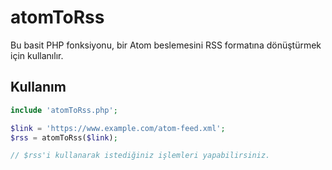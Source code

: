 # atomToRss

Bu basit PHP fonksiyonu, bir Atom beslemesini RSS formatına dönüştürmek için kullanılır.

## Kullanım

```php
include 'atomToRss.php';

$link = 'https://www.example.com/atom-feed.xml';
$rss = atomToRss($link);

// $rss'i kullanarak istediğiniz işlemleri yapabilirsiniz.
